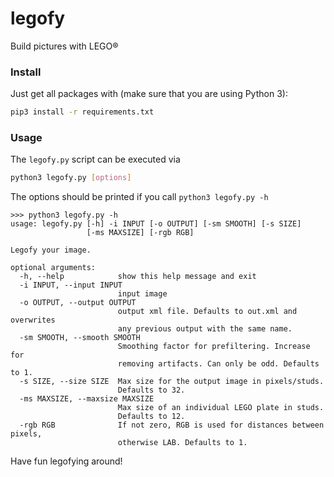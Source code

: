 # legofy
Build pictures with LEGO®

### Install
Just get all packages with (make sure that you are using Python 3):

```bash
pip3 install -r requirements.txt
```

### Usage
The `legofy.py` script can be executed via
```bash
python3 legofy.py [options]
```

The options should be printed if you call `python3 legofy.py -h`

```
>>> python3 legofy.py -h
usage: legofy.py [-h] -i INPUT [-o OUTPUT] [-sm SMOOTH] [-s SIZE]
                 [-ms MAXSIZE] [-rgb RGB]

Legofy your image.

optional arguments:
  -h, --help            show this help message and exit
  -i INPUT, --input INPUT
                        input image
  -o OUTPUT, --output OUTPUT
                        output xml file. Defaults to out.xml and overwrites
                        any previous output with the same name.
  -sm SMOOTH, --smooth SMOOTH
                        Smoothing factor for prefiltering. Increase for
                        removing artifacts. Can only be odd. Defaults to 1.
  -s SIZE, --size SIZE  Max size for the output image in pixels/studs.
                        Defaults to 32.
  -ms MAXSIZE, --maxsize MAXSIZE
                        Max size of an individual LEGO plate in studs.
                        Defaults to 12.
  -rgb RGB              If not zero, RGB is used for distances between pixels,
                        otherwise LAB. Defaults to 1.
```

Have fun legofying around!

